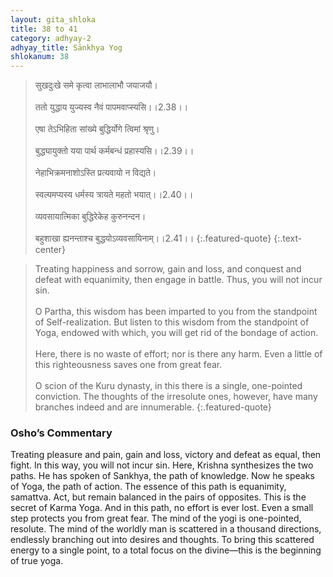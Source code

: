 ```yaml
---
layout: gita_shloka
title: 38 to 41
category: adhyay-2
adhyay_title: Sānkhya Yog
shlokanum: 38
---
```


> सुखदुःखे समे कृत्वा लाभालाभौ जयाजयौ।<br><br>ततो युद्धाय युज्यस्व नैवं पापमवाप्स्यसि।।2.38।।<br><br>एषा तेऽभिहिता सांख्ये बुद्धिर्योगे त्विमां श्रृणु।<br><br>बुद्ध्यायुक्तो यया पार्थ कर्मबन्धं प्रहास्यसि।।2.39।।<br><br>नेहाभिक्रमनाशोऽस्ति प्रत्यवायो न विद्यते।<br><br>स्वल्पमप्यस्य धर्मस्य त्रायते महतो भयात्।।2.40।।<br><br>व्यवसायात्मिका बुद्धिरेकेह कुरुनन्दन।<br><br>बहुशाखा ह्यनन्ताश्च बुद्धयोऽव्यवसायिनाम्।।2.41।।
{:.featured-quote} 
{:.text-center}

> Treating happiness and sorrow, gain and loss, and conquest and defeat with equanimity, then engage in battle. Thus, you will not incur sin.<br><br>O Partha, this wisdom has been imparted to you from the standpoint of Self-realization. But listen to this wisdom from the standpoint of Yoga, endowed with which, you will get rid of the bondage of action.<br><br>Here, there is no waste of effort; nor is there any harm. Even a little of this righteousness saves one from great fear.<br><br>O scion of the Kuru dynasty, in this there is a single, one-pointed conviction. The thoughts of the irresolute ones, however, have many branches indeed and are innumerable.
{:.featured-quote}

### Osho’s Commentary
Treating pleasure and pain, gain and loss, victory and defeat as equal, then fight. In this way, you will not incur sin.
Here, Krishna synthesizes the two paths. He has spoken of Sankhya, the path of knowledge. Now he speaks of Yoga, the path of action. The essence of this path is equanimity, samattva.
Act, but remain balanced in the pairs of opposites. This is the secret of Karma Yoga. And in this path, no effort is ever lost. Even a small step protects you from great fear.
The mind of the yogi is one-pointed, resolute. The mind of the worldly man is scattered in a thousand directions, endlessly branching out into desires and thoughts. To bring this scattered energy to a single point, to a total focus on the divine—this is the beginning of true yoga.
